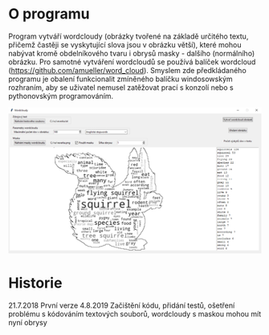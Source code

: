 # O programu

Program vytváří wordcloudy (obrázky tvořené na základě určitého textu, přičemž častěji se vyskytující slova jsou v obrázku větší), které mohou nabývat kromě obdelníkového tvaru i obrysů masky - dalšího (normálního) obrázku. Pro samotné vytváření wordcloudů se používá balíček wordcloud (https://github.com/amueller/word_cloud). Smyslem zde předkládaného programu je obalení funkcionalit zmíněného balíčku windosowským rozhraním, aby se uživatel nemusel zatěžovat prací s konzolí nebo s pythonovským programováním.

![Priklad_veverka](examples/squirrel.png)

# Historie
21.7.2018 První verze
4.8.2019  Začištění kódu, přidání testů, ošetření problému s kódováním textových souborů, wordcloudy s maskou mohou mít nyní obrysy
